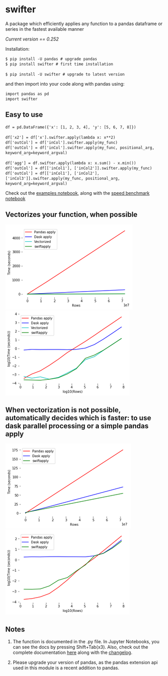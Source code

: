 # swifter
A package which efficiently applies any function to a pandas dataframe or series in the fastest available manner

*Current version == 0.252*

Installation:
```
$ pip install -U pandas # upgrade pandas
$ pip install swifter # first time installation

$ pip install -U swifter # upgrade to latest version
``` 

and then import into your code along with pandas using:
```
import pandas as pd
import swifter
```

## Easy to use
```
df = pd.DataFrame({'x': [1, 2, 3, 4], 'y': [5, 6, 7, 8]})

df['x2'] = df['x'].swifter.apply(lambda x: x**2)
df['outCol'] = df['inCol'].swifter.apply(my_func)
df['outCol'] = df['inCol'].swifter.apply(my_func, positional_arg, keyword_arg=keyword_argval)

df['agg'] = df.swifter.apply(lambda x: x.sum() - x.min())
df['outCol'] = df[['inCol1'], ['inCol2']].swifter.apply(my_func)
df['outCol'] = df[['inCol1'], ['inCol2'], ['inCol3']].swifter.apply(my_func, positional_arg, keyword_arg=keyword_argval)
```

Check out the [examples notebook](examples/swiftapply_examples.ipynb), along with the [speed benchmark notebook](examples/swiftapply_speedcomparison.ipynb)

## Vectorizes your function, when possible
![Alt text](/assets/vectorizes_when_possible_real.png?raw=true)
![Alt text](/assets/vectorizes_when_possible_log10.png?raw=true)

## When vectorization is not possible, automatically decides which is faster: to use dask parallel processing or a simple pandas apply
![Alt text](/assets/multiprocessing_v_single_real.png?raw=true)
![Alt text](/assets/multiprocessing_v_single_log10.png?raw=true)

## Notes
1. The function is documented in the .py file. In Jupyter Notebooks, you can see the docs by pressing Shift+Tab(x3). Also, check out the complete documentation [here](docs/documentation.md) along with the [changelog](docs/changelog.md).

2. Please upgrade your version of pandas, as the pandas extension api used in this module is a recent addition to pandas.
